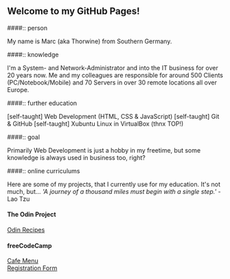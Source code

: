 ## Welcome to my GitHub Pages!

####:: person

My name is Marc (aka Thorwine) from Southern Germany. 

####:: knowledge

I'm a System- and Network-Administrator and into the IT business for over 20 years now. Me and my colleagues are responsible for around 500 Clients (PC/Notebook/Mobile) and 70 Servers in over 30 remote locations all over Europe.

####:: further education

[self-taught] Web Development (HTML, CSS & JavaScript)
[self-taught] Git & GitHub
[self-taught] Xubuntu Linux in VirtualBox (thnx TOP!)

####:: goal

Primarily Web Development is just a hobby in my freetime, but some knowledge is always used in business too, right?

####:: online curriculums

Here are some of my projects, that I currently use for my education. It's not much, but...
 *'A journey of a thousand miles must begin with a single step.'* - Lao Tzu

#### The Odin Project

[Odin Recipes](https://thorwine.github.io/odin-recipes/)

#### freeCodeCamp

[Cafe Menu](https://thorwine.github.io/fCC-002-RWD-CafeMenu/)<br>
[Registration Form](https://thorwine.github.io/fCC-004-RWD-RegistrationForm/)